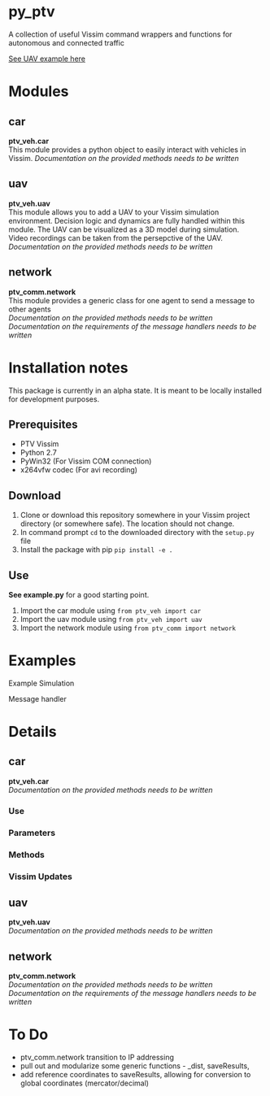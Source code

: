 # py_ptv
A collection of useful Vissim command wrappers and functions for autonomous and connected traffic

[See UAV example here](https://youtu.be/OhUeE0oGQSM)

# Modules
## car
**ptv_veh.car**  
This module provides a python object to easily interact with vehicles in Vissim. 
*Documentation on the provided methods needs to be written*  
### 

## uav
**ptv_veh.uav**  
This module allows you to add a UAV to your Vissim simulation environment. 
Decision logic and dynamics are fully handled within this module. 
The UAV can be visualized as a 3D model during simulation.  
Video recordings can be taken from the persepctive of the UAV.  
*Documentation on the provided methods needs to be written*  

## network
**ptv_comm.network**  
This module provides a generic class for one agent to send a message to other agents  
*Documentation on the provided methods needs to be written*  
*Documentation on the requirements of the message handlers needs to be written*  

# Installation notes
This package is currently in an alpha state. It is meant to be locally installed for development purposes.

## Prerequisites
- PTV Vissim
- Python 2.7
- PyWin32 (For Vissim COM connection)
- x264vfw codec (For avi recording)

## Download
1) Clone or download this repository somewhere in your Vissim project directory (or somewhere safe). The location should not change.
1) In command prompt `cd` to the downloaded directory with the `setup.py` file
1) Install the package with pip `pip install -e .`

## Use
**See example.py** for a good starting point.
1) Import the car module using `from ptv_veh import car`
1) Import the uav module using `from ptv_veh import uav`
1) Import the network module using `from ptv_comm import network`

# Examples

Example Simulation

Message handler


# Details
## car
**ptv_veh.car**  
*Documentation on the provided methods needs to be written* 
### Use

### Parameters

### Methods

### Vissim Updates

## uav
**ptv_veh.uav**  
*Documentation on the provided methods needs to be written*  

## network
**ptv_comm.network**  
*Documentation on the provided methods needs to be written*  
*Documentation on the requirements of the message handlers needs to be written*  


# To Do
- ptv_comm.network transition to IP addressing 
- pull out and modularize some generic functions - _dist, saveResults,
- add reference coordinates to saveResults, allowing for conversion to global coordinates (mercator/decimal)